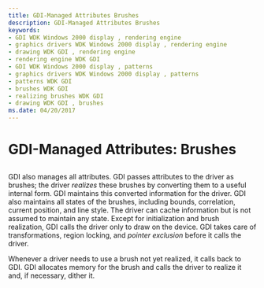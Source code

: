 ```yaml
---
title: GDI-Managed Attributes Brushes
description: GDI-Managed Attributes Brushes
keywords:
- GDI WDK Windows 2000 display , rendering engine
- graphics drivers WDK Windows 2000 display , rendering engine
- drawing WDK GDI , rendering engine
- rendering engine WDK GDI
- GDI WDK Windows 2000 display , patterns
- graphics drivers WDK Windows 2000 display , patterns
- patterns WDK GDI
- brushes WDK GDI
- realizing brushes WDK GDI
- drawing WDK GDI , brushes
ms.date: 04/20/2017
---
```


# GDI-Managed Attributes: Brushes


## <span id="ddk_gdi_managed_attributes_brushes_gg"></span><span id="DDK_GDI_MANAGED_ATTRIBUTES_BRUSHES_GG"></span>


GDI also manages all attributes. GDI passes attributes to the driver as brushes; the driver *realizes* these brushes by converting them to a useful internal form. GDI maintains this converted information for the driver. GDI also maintains all states of the brushes, including bounds, correlation, current position, and line style. The driver can cache information but is not assumed to maintain any state. Except for initialization and brush realization, GDI calls the driver only to draw on the device. GDI takes care of transformations, region locking, and *pointer exclusion* before it calls the driver.

Whenever a driver needs to use a brush not yet realized, it calls back to GDI. GDI allocates memory for the brush and calls the driver to realize it and, if necessary, dither it.

 

 





